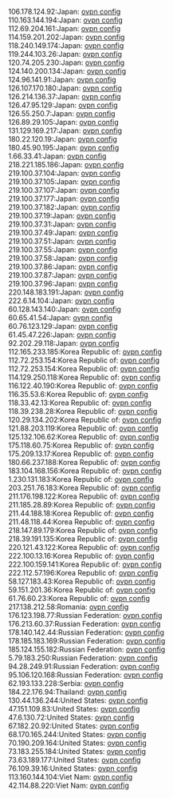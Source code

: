 106.178.124.92:Japan: [ovpn config](vpn/106_178_124_92.ovpn)  
110.163.144.194:Japan: [ovpn config](vpn/110_163_144_194.ovpn)  
112.69.204.161:Japan: [ovpn config](vpn/112_69_204_161.ovpn)  
114.159.201.202:Japan: [ovpn config](vpn/114_159_201_202.ovpn)  
118.240.149.174:Japan: [ovpn config](vpn/118_240_149_174.ovpn)  
119.244.103.26:Japan: [ovpn config](vpn/119_244_103_26.ovpn)  
120.74.205.230:Japan: [ovpn config](vpn/120_74_205_230.ovpn)  
124.140.200.134:Japan: [ovpn config](vpn/124_140_200_134.ovpn)  
124.96.141.91:Japan: [ovpn config](vpn/124_96_141_91.ovpn)  
126.107.170.180:Japan: [ovpn config](vpn/126_107_170_180.ovpn)  
126.214.136.37:Japan: [ovpn config](vpn/126_214_136_37.ovpn)  
126.47.95.129:Japan: [ovpn config](vpn/126_47_95_129.ovpn)  
126.55.250.7:Japan: [ovpn config](vpn/126_55_250_7.ovpn)  
126.89.29.105:Japan: [ovpn config](vpn/126_89_29_105.ovpn)  
131.129.169.217:Japan: [ovpn config](vpn/131_129_169_217.ovpn)  
180.22.120.19:Japan: [ovpn config](vpn/180_22_120_19.ovpn)  
180.45.90.195:Japan: [ovpn config](vpn/180_45_90_195.ovpn)  
1.66.33.41:Japan: [ovpn config](vpn/1_66_33_41.ovpn)  
218.221.185.186:Japan: [ovpn config](vpn/218_221_185_186.ovpn)  
219.100.37.104:Japan: [ovpn config](vpn/219_100_37_104.ovpn)  
219.100.37.105:Japan: [ovpn config](vpn/219_100_37_105.ovpn)  
219.100.37.107:Japan: [ovpn config](vpn/219_100_37_107.ovpn)  
219.100.37.177:Japan: [ovpn config](vpn/219_100_37_177.ovpn)  
219.100.37.182:Japan: [ovpn config](vpn/219_100_37_182.ovpn)  
219.100.37.19:Japan: [ovpn config](vpn/219_100_37_19.ovpn)  
219.100.37.31:Japan: [ovpn config](vpn/219_100_37_31.ovpn)  
219.100.37.49:Japan: [ovpn config](vpn/219_100_37_49.ovpn)  
219.100.37.51:Japan: [ovpn config](vpn/219_100_37_51.ovpn)  
219.100.37.55:Japan: [ovpn config](vpn/219_100_37_55.ovpn)  
219.100.37.58:Japan: [ovpn config](vpn/219_100_37_58.ovpn)  
219.100.37.86:Japan: [ovpn config](vpn/219_100_37_86.ovpn)  
219.100.37.87:Japan: [ovpn config](vpn/219_100_37_87.ovpn)  
219.100.37.96:Japan: [ovpn config](vpn/219_100_37_96.ovpn)  
220.148.183.191:Japan: [ovpn config](vpn/220_148_183_191.ovpn)  
222.6.14.104:Japan: [ovpn config](vpn/222_6_14_104.ovpn)  
60.128.143.140:Japan: [ovpn config](vpn/60_128_143_140.ovpn)  
60.65.41.54:Japan: [ovpn config](vpn/60_65_41_54.ovpn)  
60.76.123.129:Japan: [ovpn config](vpn/60_76_123_129.ovpn)  
61.45.47.226:Japan: [ovpn config](vpn/61_45_47_226.ovpn)  
92.202.29.118:Japan: [ovpn config](vpn/92_202_29_118.ovpn)  
112.165.233.185:Korea Republic of: [ovpn config](vpn/112_165_233_185.ovpn)  
112.72.253.154:Korea Republic of: [ovpn config](vpn/112_72_253_154.ovpn)  
112.72.253.154:Korea Republic of: [ovpn config](vpn/112_72_253_154.ovpn)  
114.129.250.118:Korea Republic of: [ovpn config](vpn/114_129_250_118.ovpn)  
116.122.40.190:Korea Republic of: [ovpn config](vpn/116_122_40_190.ovpn)  
116.35.53.6:Korea Republic of: [ovpn config](vpn/116_35_53_6.ovpn)  
118.33.42.13:Korea Republic of: [ovpn config](vpn/118_33_42_13.ovpn)  
118.39.238.28:Korea Republic of: [ovpn config](vpn/118_39_238_28.ovpn)  
120.29.134.202:Korea Republic of: [ovpn config](vpn/120_29_134_202.ovpn)  
121.88.203.119:Korea Republic of: [ovpn config](vpn/121_88_203_119.ovpn)  
125.132.106.62:Korea Republic of: [ovpn config](vpn/125_132_106_62.ovpn)  
175.118.60.75:Korea Republic of: [ovpn config](vpn/175_118_60_75.ovpn)  
175.209.13.17:Korea Republic of: [ovpn config](vpn/175_209_13_17.ovpn)  
180.66.237.188:Korea Republic of: [ovpn config](vpn/180_66_237_188.ovpn)  
183.104.168.156:Korea Republic of: [ovpn config](vpn/183_104_168_156.ovpn)  
1.230.131.183:Korea Republic of: [ovpn config](vpn/1_230_131_183.ovpn)  
203.251.76.183:Korea Republic of: [ovpn config](vpn/203_251_76_183.ovpn)  
211.176.198.122:Korea Republic of: [ovpn config](vpn/211_176_198_122.ovpn)  
211.185.28.89:Korea Republic of: [ovpn config](vpn/211_185_28_89.ovpn)  
211.44.188.18:Korea Republic of: [ovpn config](vpn/211_44_188_18.ovpn)  
211.48.118.44:Korea Republic of: [ovpn config](vpn/211_48_118_44.ovpn)  
218.147.89.179:Korea Republic of: [ovpn config](vpn/218_147_89_179.ovpn)  
218.39.191.135:Korea Republic of: [ovpn config](vpn/218_39_191_135.ovpn)  
220.121.43.122:Korea Republic of: [ovpn config](vpn/220_121_43_122.ovpn)  
222.100.13.16:Korea Republic of: [ovpn config](vpn/222_100_13_16.ovpn)  
222.100.159.141:Korea Republic of: [ovpn config](vpn/222_100_159_141.ovpn)  
222.112.57.196:Korea Republic of: [ovpn config](vpn/222_112_57_196.ovpn)  
58.127.183.43:Korea Republic of: [ovpn config](vpn/58_127_183_43.ovpn)  
59.151.201.36:Korea Republic of: [ovpn config](vpn/59_151_201_36.ovpn)  
61.76.60.23:Korea Republic of: [ovpn config](vpn/61_76_60_23.ovpn)  
217.138.212.58:Romania: [ovpn config](vpn/217_138_212_58.ovpn)  
176.123.198.77:Russian Federation: [ovpn config](vpn/176_123_198_77.ovpn)  
176.213.60.37:Russian Federation: [ovpn config](vpn/176_213_60_37.ovpn)  
178.140.142.44:Russian Federation: [ovpn config](vpn/178_140_142_44.ovpn)  
178.185.183.169:Russian Federation: [ovpn config](vpn/178_185_183_169.ovpn)  
185.124.155.182:Russian Federation: [ovpn config](vpn/185_124_155_182.ovpn)  
5.79.183.250:Russian Federation: [ovpn config](vpn/5_79_183_250.ovpn)  
94.28.249.91:Russian Federation: [ovpn config](vpn/94_28_249_91.ovpn)  
95.106.120.168:Russian Federation: [ovpn config](vpn/95_106_120_168.ovpn)  
62.193.133.228:Serbia: [ovpn config](vpn/62_193_133_228.ovpn)  
184.22.176.94:Thailand: [ovpn config](vpn/184_22_176_94.ovpn)  
130.44.136.244:United States: [ovpn config](vpn/130_44_136_244.ovpn)  
47.151.109.83:United States: [ovpn config](vpn/47_151_109_83.ovpn)  
47.6.130.72:United States: [ovpn config](vpn/47_6_130_72.ovpn)  
67.182.20.92:United States: [ovpn config](vpn/67_182_20_92.ovpn)  
68.170.165.244:United States: [ovpn config](vpn/68_170_165_244.ovpn)  
70.190.209.164:United States: [ovpn config](vpn/70_190_209_164.ovpn)  
73.183.255.184:United States: [ovpn config](vpn/73_183_255_184.ovpn)  
73.63.189.177:United States: [ovpn config](vpn/73_63_189_177.ovpn)  
76.109.39.16:United States: [ovpn config](vpn/76_109_39_16.ovpn)  
113.160.144.104:Viet Nam: [ovpn config](vpn/113_160_144_104.ovpn)  
42.114.88.220:Viet Nam: [ovpn config](vpn/42_114_88_220.ovpn)  
